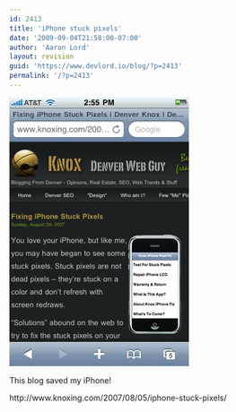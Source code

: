 ```yaml
---
id: 2413
title: 'iPhone stuck pixels'
date: '2009-09-04T21:58:00-07:00'
author: 'Aaron Lord'
layout: revision
guid: 'https://www.devlord.io/blog/?p=2413'
permalink: '/?p=2413'
---
```


<p class="mobile-photo"><a href="/assets/img/2011/10/photo-710869.jpg"><img src="/assets/img/2011/10/photo-710869.jpg?w=200" border="0" alt="" /></a></p>This blog saved my iPhone!<p><span class="removed_link" title="http://www.knoxing.com/2007/08/05/iphone-stuck-pixels/">http://www.knoxing.com/2007/08/05/iphone-stuck-pixels/</span><div class="blogger-post-footer"></div>